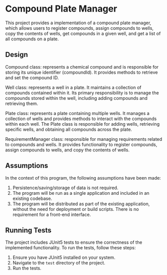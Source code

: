 # Compound Plate Manager
This project provides a implementation of a compound plate manager, which allows users to register compounds, assign compounds to wells, copy the contents of wells, get compounds in a given well, and get a list of all compounds on a plate.

## Design

Compound class: represents a chemical compound and is responsible for storing its unique identifier (compoundId). It provides methods to retrieve and set the compound ID.

Well class: represents a well in a plate. It maintains a collection of compounds contained within it. Its primary responsibility is to manage the compounds stored within the well, including adding compounds and retrieving them.

Plate class: represents a plate containing multiple wells. It manages a collection of wells and provides methods to interact with the compounds within each well. The Plate class is responsible for adding wells, retrieving specific wells, and obtaining all compounds across the plate.

RequirementManager class: responsible for managing requirements related to compounds and wells. It provides functionality to register compounds, assign compounds to wells, and copy the contents of wells.
## Assumptions

In the context of this program, the following assumptions have been made:
1. Persistence/saving/storage of data is not required.
2. The program will be run as a single application and included in an existing codebase.
3. The program will be distributed as part of the existing application, without the need for deployment or build scripts. There is no requirement for a front-end interface.

## Running Tests

The project includes JUnit5 tests to ensure the correctness of the implemented functionality. To run the tests, follow these steps:

1. Ensure you have JUnit5 installed on your system.
2. Navigate to the `test` directory of the project.
3. Run the tests.